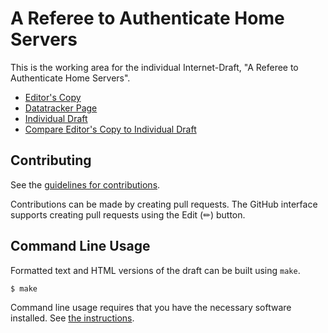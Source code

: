 # A Referee to Authenticate Home Servers

This is the working area for the individual Internet-Draft, "A Referee to Authenticate Home Servers".

* [Editor's Copy](https://danwing.github.io/referee/#go.draft-xyzzy-referee.html)
* [Datatracker Page](https://datatracker.ietf.org/doc/draft-xyzzy-referee)
* [Individual Draft](https://datatracker.ietf.org/doc/html/draft-xyzzy-referee)
* [Compare Editor's Copy to Individual Draft](https://danwing.github.io/referee/#go.draft-xyzzy-referee.diff)


## Contributing

See the
[guidelines for contributions](https://github.com/danwing/referee/blob//CONTRIBUTING.md).

Contributions can be made by creating pull requests.
The GitHub interface supports creating pull requests using the Edit (✏) button.


## Command Line Usage

Formatted text and HTML versions of the draft can be built using `make`.

```sh
$ make
```

Command line usage requires that you have the necessary software installed.  See
[the instructions](https://github.com/martinthomson/i-d-template/blob/main/doc/SETUP.md).

